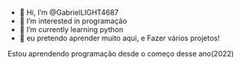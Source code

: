 - 👋 Hi, I’m @GabrielLIGHT4687
- 👀 I’m interested in programação
- 🐍 I’m currently learning python
- 📖 eu pretendo aprender muito aqui, e
  Fazer vários projetos!

Estou aprendendo programação desde o começo desse ano(2022)
